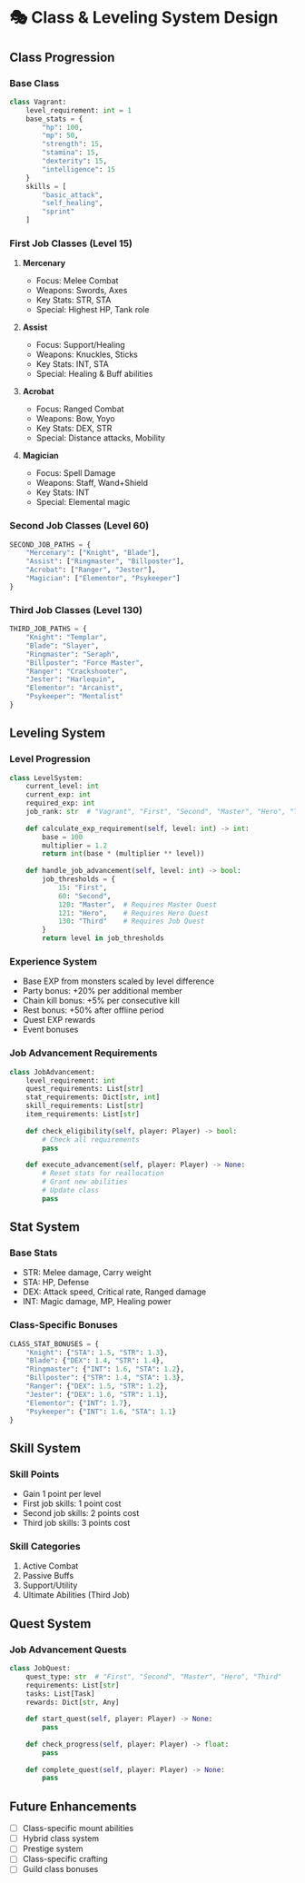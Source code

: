 # 🎭 Class & Leveling System Design

## Class Progression

### Base Class
```python
class Vagrant:
    level_requirement: int = 1
    base_stats = {
        "hp": 100,
        "mp": 50,
        "strength": 15,
        "stamina": 15,
        "dexterity": 15,
        "intelligence": 15
    }
    skills = [
        "basic_attack",
        "self_healing",
        "sprint"
    ]
```

### First Job Classes (Level 15)
1. **Mercenary**
   - Focus: Melee Combat
   - Weapons: Swords, Axes
   - Key Stats: STR, STA
   - Special: Highest HP, Tank role

2. **Assist**
   - Focus: Support/Healing
   - Weapons: Knuckles, Sticks
   - Key Stats: INT, STA
   - Special: Healing & Buff abilities

3. **Acrobat**
   - Focus: Ranged Combat
   - Weapons: Bow, Yoyo
   - Key Stats: DEX, STR
   - Special: Distance attacks, Mobility

4. **Magician**
   - Focus: Spell Damage
   - Weapons: Staff, Wand+Shield
   - Key Stats: INT
   - Special: Elemental magic

### Second Job Classes (Level 60)
```python
SECOND_JOB_PATHS = {
    "Mercenary": ["Knight", "Blade"],
    "Assist": ["Ringmaster", "Billposter"],
    "Acrobat": ["Ranger", "Jester"],
    "Magician": ["Elementor", "Psykeeper"]
}
```

### Third Job Classes (Level 130)
```python
THIRD_JOB_PATHS = {
    "Knight": "Templar",
    "Blade": "Slayer",
    "Ringmaster": "Seraph",
    "Billposter": "Force Master",
    "Ranger": "Crackshooter",
    "Jester": "Harlequin",
    "Elementor": "Arcanist",
    "Psykeeper": "Mentalist"
}
```

## Leveling System

### Level Progression
```python
class LevelSystem:
    current_level: int
    current_exp: int
    required_exp: int
    job_rank: str  # "Vagrant", "First", "Second", "Master", "Hero", "Third"
    
    def calculate_exp_requirement(self, level: int) -> int:
        base = 100
        multiplier = 1.2
        return int(base * (multiplier ** level))
    
    def handle_job_advancement(self, level: int) -> bool:
        job_thresholds = {
            15: "First",
            60: "Second",
            120: "Master",  # Requires Master Quest
            121: "Hero",    # Requires Hero Quest
            130: "Third"    # Requires Job Quest
        }
        return level in job_thresholds
```

### Experience System
- Base EXP from monsters scaled by level difference
- Party bonus: +20% per additional member
- Chain kill bonus: +5% per consecutive kill
- Rest bonus: +50% after offline period
- Quest EXP rewards
- Event bonuses

### Job Advancement Requirements
```python
class JobAdvancement:
    level_requirement: int
    quest_requirements: List[str]
    stat_requirements: Dict[str, int]
    skill_requirements: List[str]
    item_requirements: List[str]
    
    def check_eligibility(self, player: Player) -> bool:
        # Check all requirements
        pass
    
    def execute_advancement(self, player: Player) -> None:
        # Reset stats for reallocation
        # Grant new abilities
        # Update class
        pass
```

## Stat System

### Base Stats
- STR: Melee damage, Carry weight
- STA: HP, Defense
- DEX: Attack speed, Critical rate, Ranged damage
- INT: Magic damage, MP, Healing power

### Class-Specific Bonuses
```python
CLASS_STAT_BONUSES = {
    "Knight": {"STA": 1.5, "STR": 1.3},
    "Blade": {"DEX": 1.4, "STR": 1.4},
    "Ringmaster": {"INT": 1.6, "STA": 1.2},
    "Billposter": {"STR": 1.4, "STA": 1.3},
    "Ranger": {"DEX": 1.5, "STR": 1.2},
    "Jester": {"DEX": 1.6, "STR": 1.1},
    "Elementor": {"INT": 1.7},
    "Psykeeper": {"INT": 1.6, "STA": 1.1}
}
```

## Skill System

### Skill Points
- Gain 1 point per level
- First job skills: 1 point cost
- Second job skills: 2 points cost
- Third job skills: 3 points cost

### Skill Categories
1. Active Combat
2. Passive Buffs
3. Support/Utility
4. Ultimate Abilities (Third Job)

## Quest System

### Job Advancement Quests
```python
class JobQuest:
    quest_type: str  # "First", "Second", "Master", "Hero", "Third"
    requirements: List[str]
    tasks: List[Task]
    rewards: Dict[str, Any]
    
    def start_quest(self, player: Player) -> None:
        pass
    
    def check_progress(self, player: Player) -> float:
        pass
    
    def complete_quest(self, player: Player) -> None:
        pass
```

## Future Enhancements
- [ ] Class-specific mount abilities
- [ ] Hybrid class system
- [ ] Prestige system
- [ ] Class-specific crafting
- [ ] Guild class bonuses 